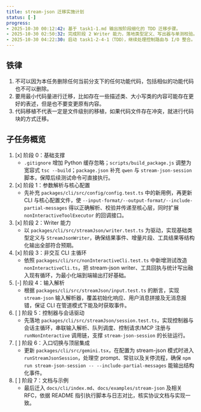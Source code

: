 ```yaml
---
title: stream-json 迁移实施计划
status: [-]
progress:
- 2025-10-30 00:12:42: 基于 task1-1.md 输出按阶段细化的 TDD 迁移步骤。
- 2025-10-30 02:50:32: 完成阶段 2 Writer 能力，落地类型定义、写出器与单测校验。
- 2025-10-30 04:22:30: 启动 task1-2-4-1（TDD），继续处理控制路由与 I/O 整合。
---
```


## 铁律

1. 不可以因为本任务删除任何当前分支下的任何功能代码，包括相似的功能代码也不可以删除。
2. 要用最小代码量进行迁移，比如存在一些描述类、大小写类的内容可能存在更好的表述，但是也不要变更原有内容。
3. 代码移植不代表一定是文件级别的移植，如果代码文件存在冲突，就进行代码块的方式迁移。

## 子任务概览

1. [x] 阶段 0：基础支撑  
   - `.gitignore` 增加 Python 缓存忽略；`scripts/build_package.js` 调整为宽容式 `tsc --build`；`package.json` 补充 `qwen` 与 `stream-json-session` 脚本，保障后续测试命令可直接执行。
2. [x] 阶段 1：参数解析与核心配置  
   - 先补充 `packages/cli/src/config/config.test.ts` 中的新用例，再更新 CLI 与核心配置文件，使 `--input-format/--output-format/--include-partial-messages` 得以正确解析、校验并传递至核心层，同时扩展 `nonInteractiveToolExecutor` 的回调接口。
3. [x] 阶段 2：Writer 能力  
   - 以 `packages/cli/src/streamJson/writer.test.ts` 为驱动，实现基础类型定义与 `StreamJsonWriter`，确保结果事件、增量片段、工具结果等结构化输出全部符合预期。
4. [x] 阶段 3：非交互 CLI 主循环  
   - 依照 `packages/cli/src/nonInteractiveCli.test.ts` 中新增测试改造 `nonInteractiveCli.ts`，把 stream-json writer、工具回执与统计写出融入现有循环，为最小化端到端输出打好基础。
5. [-] 阶段 4：输入解析  
   - 根据 `packages/cli/src/streamJson/input.test.ts` 的断言，实现 `stream-json` 输入解析器，覆盖初始化响应、用户消息拼接及无消息报错，保证 CLI 在管道模式下能及时获取事件。
6. [ ] 阶段 5：控制器与会话驱动  
   - 先落地 `packages/cli/src/streamJson/session.test.ts`，实现控制器与会话主循环，串联输入解析、队列调度、控制请求/MCP 注册与 `runNonInteractive` 调用链，支撑 `stream-json-session` 的长驻运行。
7. [ ] 阶段 6：入口切换与顶层集成  
   - 更新 `packages/cli/src/gemini.tsx`，在配置为 stream-json 模式时进入 `runStreamJsonSession`，处理空 prompt、常驻以及关停流程，确保 `npm run stream-json-session -- --include-partial-messages` 能输出结构化事件。
8. [ ] 阶段 7：文档与示例  
   - 最后迁入 `docs/cli/index.md`、`docs/examples/stream-json` 及相关 RFC，依据 README 指引执行脚本与日志对比，核实协议文档与实现一致。
